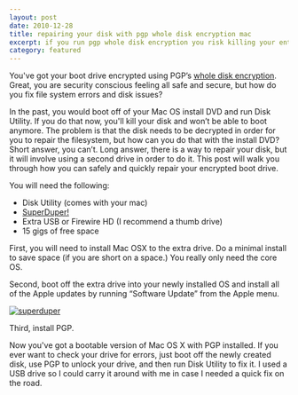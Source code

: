 ```yaml
---
layout: post
date: 2010-12-28
title: repairing your disk with pgp whole disk encryption mac
excerpt: if you run pgp whole disk encryption you risk killing your entire hd if you don't repair your disk correctly
category: featured
---
```

You've got your boot drive encrypted using PGP’s [whole disk encryption][].  Great, you are security conscious feeling all safe and secure, but how do you fix file system errors and disk issues?

In the past, you would boot off of your Mac OS install DVD and run Disk Utility.  If you do that now, you'll kill your disk and won’t be able to boot anymore.  The problem is that the disk needs to be decrypted in order for you to repair the filesystem, but how can you do that with the install DVD?
 Short answer, you can’t.  Long answer, there is a way to repair your disk, but it will involve using a second drive in order to do it.  This post will walk you through how you can safely and quickly repair your encrypted boot drive.

You will need the following:


* Disk Utility (comes with your mac)
* <a href="http://www.shirt-pocket.com/SuperDuper/SuperDuperDescription.html">SuperDuper!</a>
* Extra USB or Firewire HD (I recommend a thumb drive)
* 15 gigs of free space

First, you will need to install Mac OSX to the extra drive.  Do a minimal install to save space (if you are short on a space.)  You really only need the core OS.

Second, boot off the extra drive into your newly installed OS and install all of the Apple updates by running “Software Update” from the Apple menu.

[![superduper]][superduper]

Third, install PGP.

Now you've got a bootable version of Mac OS X with PGP installed.  If you ever want to check your drive for errors, just boot off the newly created disk, use PGP to unlock your drive, and then run Disk Utility to fix it.  I used a USB drive so I could carry it around with me in case I needed a quick fix on the road.

[whole disk encryption]:http://www.symantec.com/business/whole-disk-encryption
[superduper]:http://joshkerr.s3.amazonaws.com/images/SuperDuper%21.png